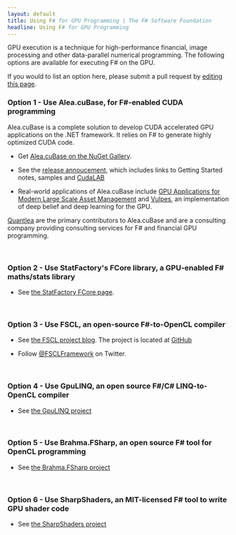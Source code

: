 ```yaml
---
layout: default
title: Using F# for GPU Programming | The F# Software Foundation
headline: Using F# for GPU Programming
---
```


GPU execution is a technique for high-performance financial, image processing and other 
data-parallel numerical programming. The following options are available for executing F# on the GPU. 

If you would to list an 
option here, please submit a pull request by [editing this page](https://github.com/fsharp/fsfoundation/edit/gh-pages/use/gpu/index.md).

### Option 1 - Use Alea.cuBase, for F#-enabled CUDA programming 

Alea.cuBase is a complete solution to develop CUDA accelerated GPU applications on the .NET framework. It relies on F# to generate highly optimized CUDA code. 

* Get [Alea.cuBase on the NuGet Gallery](https://www.nuget.org/packages/Alea.cuBase/).

* See the [release annoucement](http://blog.quantalea.net/alea-cubase-1-2-680-released/), which includes links to Getting Started notes, samples and [CudaLAB](http://www.aleacubase.com/cudalab/)

* Real-world applications of Alea.cuBase include [GPU Applications for Modern Large Scale Asset Management](https://www.quantalea.net/media/pdf/2014-03-27_Gpus_large_scale_asset_management.pdf) and [Vulpes](https://github.com/fsprojects/Vulpes), an implementation of deep belief and deep learning for the GPU.

[Quantlea](http://www.quantalea.net/) are the primary contributors to Alea.cuBase and are a consulting company providing consulting services for F# and financial GPU programming.

<br />

### Option 2 - Use StatFactory's FCore library, a GPU-enabled F# maths/stats library

* See [the StatFactory FCore page](http://www.statfactory.co.uk).


<br />

### Option 3 - Use FSCL, an open-source F#-to-OpenCL compiler

* See [the FSCL project blog](http://www.gabrielecocco.it/fscl/). The project is located at [GitHub](https://github.com/GabrieleCocco/FSCL.Compiler)

* Follow [@FSCLFramework](https://twitter.com/FSCLFramework) on Twitter.

<br />

### Option 4 - Use GpuLINQ, an open source F#/C# LINQ-to-OpenCL compiler

* See [the GpuLINQ project](https://github.com/nessos/GpuLinq/)

<br />

### Option 5 - Use Brahma.FSharp, an open source F# tool for OpenCL programming

* See [the Brahma.FSharp project](https://sites.google.com/site/semathsrprojects/home/brahma-fsharp/)

<br />

### Option 6 - Use SharpShaders, an MIT-licensed F# tool to write GPU shader code

* See [the SharpShaders project](http://github.com/rookboom/SharpShaders/wiki/)

<br />


